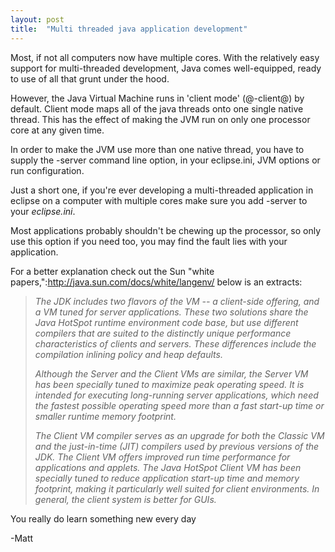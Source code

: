 ```yaml
---
layout: post
title:  "Multi threaded java application development"
---
```


Most, if not all computers now have multiple cores. With the relatively easy support for multi-threaded development, Java comes well-equipped, ready to use of all that grunt under the hood.

However, the Java Virtual Machine runs in 'client mode' (@-client@) by default. Client mode maps all of the java threads onto one single native thread. This has the effect of making the JVM run on only one processor core at any given time.

In order to make the JVM use more than one native thread, you have to supply the -server command line option, in your eclipse.ini, JVM options or run configuration.

Just a short one, if you're ever developing a multi-threaded application in eclipse on a computer with multiple cores make sure you add -server to your <i>eclipse.ini</i>. 

Most applications probably shouldn't be chewing up the processor, so only use this option if you need too, you may find the fault lies with your application.

For a better explanation check out the Sun "white papers,":http://java.sun.com/docs/white/langenv/ below is an extracts:
<i><blockquote>The JDK includes two flavors of the VM -- a client-side offering, and a VM tuned for server applications. These two solutions share the Java HotSpot runtime environment code base, but use different compilers that are suited to the distinctly unique performance characteristics of clients and servers. These differences include the compilation inlining policy and heap defaults.

Although the Server and the Client VMs are similar, the Server VM has been specially tuned to maximize peak operating speed. It is intended for executing long-running server applications, which need the fastest possible operating speed more than a fast start-up time or smaller runtime memory footprint.

The Client VM compiler serves as an upgrade for both the Classic VM and the just-in-time (JIT) compilers used by previous versions of the JDK. The Client VM offers improved run time performance for applications and applets. The Java HotSpot Client VM has been specially tuned to reduce application start-up time and memory footprint, making it particularly well suited for client environments. In general, the client system is better for GUIs. </blockquote></i>
 

You really do learn something new every day

-Matt
